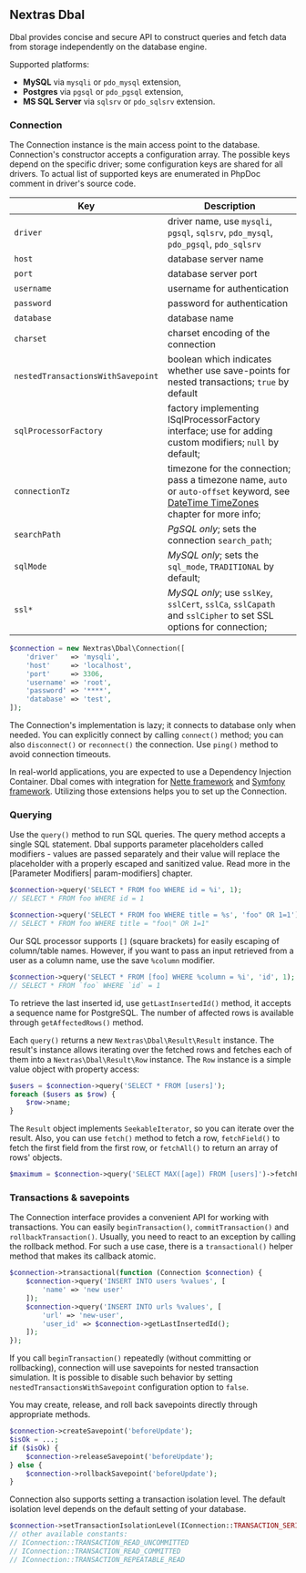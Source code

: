 ## Nextras Dbal

Dbal provides concise and secure API to construct queries and fetch data from storage independently on the database engine.

Supported platforms:

- **MySQL** via `mysqli` or `pdo_mysql` extension,
- **Postgres** via `pgsql` or `pdo_pgsql` extension,
- **MS SQL Server** via `sqlsrv` or `pdo_sqlsrv` extension.

### Connection

The Connection instance is the main access point to the database. Connection's constructor accepts a configuration array. The possible keys depend on the specific driver; some configuration keys are shared for all drivers. To actual list of supported keys are enumerated in PhpDoc comment in driver's source code.

| Key                               | Description                                                                                                                                   |
|-----------------------------------|-----------------------------------------------------------------------------------------------------------------------------------------------|
| `driver`                          | driver name, use `mysqli`, `pgsql`, `sqlsrv`, `pdo_mysql`, `pdo_pgsql`, `pdo_sqlsrv`                                                          |
| `host`                            | database server name     															    |             
| `port`                            | database server port     															    |
| `username`                        | username for authentication                                                                                                                   |
| `password`                        | password for authentication                                                                                                                   |
| `database`                        | database name                                                                                                                                 |
| `charset`                         | charset encoding of the connection                                                                                                            |
| `nestedTransactionsWithSavepoint` | boolean which indicates whether use save-points for nested transactions; `true` by default                                                    |
| `sqlProcessorFactory`             | factory implementing ISqlProcessorFactory interface; use for adding custom modifiers; `null` by default;                                      |
| `connectionTz`                    | timezone for the connection; pass a timezone name, `auto` or `auto-offset` keyword, see [DateTime TimeZones](datetime) chapter for more info; |
| `searchPath`                      | *PgSQL only*; sets the connection `search_path`;                                                                                              |
| `sqlMode`                         | *MySQL only*; sets the `sql_mode`, `TRADITIONAL` by default;                                                                                  |
| `ssl*`                            | *MySQL only*; use `sslKey`, `sslCert`, `sslCa`, `sslCapath` and `sslCipher` to set SSL options for connection;                                |

```php
$connection = new Nextras\Dbal\Connection([
	'driver'   => 'mysqli',
	'host'     => 'localhost',
	'port'	   => 3306,
	'username' => 'root',
	'password' => '****',
	'database' => 'test',
]);
```

The Connection's implementation is lazy; it connects to database only when needed. You can explicitly connect by calling `connect()` method; you can also `disconnect()` or `reconnect()` the connection. Use `ping()` method to avoid connection timeouts.

In real-world applications, you are expected to use a Dependency Injection Container. Dbal comes with integration for [Nette framework](config-nette) and [Symfony framework](config-symfony). Utilizing those extensions helps you to set up the Connection.

### Querying

Use the `query()` method to run SQL queries. The query method accepts a single SQL statement. Dbal supports parameter placeholders called modifiers - values are passed separately and their value will replace the placeholder with a properly escaped and sanitized value. Read more in the [Parameter Modifiers| param-modifiers] chapter.

```php
$connection->query('SELECT * FROM foo WHERE id = %i', 1);
// SELECT * FROM foo WHERE id = 1

$connection->query('SELECT * FROM foo WHERE title = %s', 'foo" OR 1=1');
// SELECT * FROM foo WHERE title = "foo\" OR 1=1"
```

Our SQL processor supports `[]` (square brackets) for easily escaping of column/table names. However, if you want to pass an input retrieved from a user as a column name, use the save `%column` modifier.

```php
$connection->query('SELECT * FROM [foo] WHERE %column = %i', 'id', 1);
// SELECT * FROM `foo` WHERE `id` = 1
```

To retrieve the last inserted id, use `getLastInsertedId()` method, it accepts a sequence name for PostgreSQL. The number of affected rows is available through `getAffectedRows()` method.

Each `query()` returns a new `Nextras\Dbal\Result\Result` instance. The result's instance allows iterating over the fetched rows and fetches each of them into a `Nextras\Dbal\Result\Row` instance. The `Row` instance is a simple value object with property access:

```php
$users = $connection->query('SELECT * FROM [users]');
foreach ($users as $row) {
	$row->name;
}
```

The `Result` object implements `SeekableIterator`, so you can iterate over the result. Also, you can use `fetch()` method to fetch a row, `fetchField()` to fetch the first field from the first row, or `fetchAll()` to return an array of rows' objects.

```php
$maximum = $connection->query('SELECT MAX([age]) FROM [users]')->fetchField();
```

### Transactions & savepoints

The Connection interface provides a convenient API for working with transactions. You can easily `beginTransaction()`, `commitTransaction()` and `rollbackTransaction()`. Usually, you need to react to an exception by calling the rollback method. For such a use case, there is a `transactional()` helper method that makes its callback atomic.

```php
$connection->transactional(function (Connection $connection) {
	$connection->query('INSERT INTO users %values', [
		'name' => 'new user'
	]);
	$connection->query('INSERT INTO urls %values', [
		'url' => 'new-user',
		'user_id' => $connection->getLastInsertedId();
	]);
});
```

If you call `beginTransaction()` repeatedly (without committing or rollbacking), connection will use savepoints for nested transaction simulation. It is possible to disable such behavior by setting `nestedTransactionsWithSavepoint` configuration option to `false`.

You may create, release, and roll back savepoints directly through appropriate methods.

```php
$connection->createSavepoint('beforeUpdate');
$isOk = ...;
if ($isOk) {
	$connection->releaseSavepoint('beforeUpdate');
} else {
	$connection->rollbackSavepoint('beforeUpdate');
}
```

Connection also supports setting a transaction isolation level. The default isolation level depends on the default setting of your database.

```php
$connection->setTransactionIsolationLevel(IConnection::TRANSACTION_SERIALIZABLE);
// other available constants:
// IConnection::TRANSACTION_READ_UNCOMMITTED
// IConnection::TRANSACTION_READ_COMMITTED
// IConnection::TRANSACTION_REPEATABLE_READ
```
